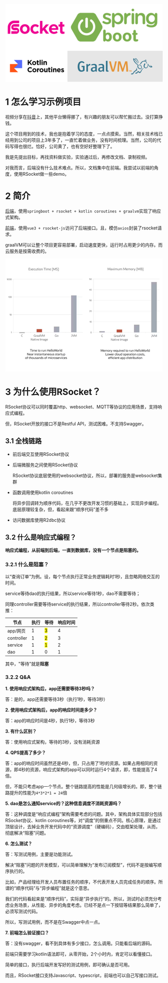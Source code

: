 ![concept-logo.png](assets/concept-logo.png)

# 1 怎么学习示例项目

视频分享在[抖音](https://www.douyin.com/video/7285383414608399674)上，其他平台懒得挪了，有兴趣的朋友可以帮忙搬过去。没打算挣钱。

这个项目用到的技术，我也是抱着学习的态度，一点点摸索。当然，相关技术栈已经用到公司的项目上3年多了，一直忙着做业务，没有时间梳理。当然，公司的代码写得也很烂。恰好，公司黄了，也有空好好整理下了。

我是先提出目标，再找资料做实验，实验通过后，再修改文档、录制视频。

对我而言，后端没有什么技术难点。所以，文档集中在前端。我尝试以前端的角度，使用RSocket做一些demo。

# 2 简介

[后端](https://github.com/yuri-li/native/tree/main/springboot-rsocket-kotlin-graalvm)，使用`springboot + rsocket + kotlin coroutines + graalvm`实现了响应式架构。

[前端](https://github.com/yuri-li/native/tree/main/vue3-rsocket-app)，使用`vue3 + rsocket-js`访问了后端接口。且，模仿`axios`封装了rsocket请求。

graalVM可以让整个项目更容易部署，启动速度更快，运行时占用更少的内存。而云服务是按需收费的。

<img src="assets/rc24-graalvm-enterprise-native.png" title="" alt="rc24-graalvm-enterprise-native.avif" data-align="inline">

# 3 为什么使用RSocket？

RSocket协议可以同时覆盖http、websocket、MQTT等协议的应用场景，支持响应式编程。

但，RSocket开放的接口不是Restful API，测试困难。不支持Swagger。

## 3.1 全栈链路

- 前后端交互使用RSocket协议

- 后端微服务之间使用RSocket协议
  
  RSocket协议底层使用的websocket协议，所以，部署的服务是websocket集群

- 函数调用使用kotlin coroutines
  
  将异步回调转为顺序代码，在几乎不更改开发习惯的基础上，实现异步编程。底层原理较复杂，但，看起来跟“顺序代码”差不多

- 访问数据库使用R2dbc协议

## 3.2 什么是响应式编程？

**响应式编程，从前端到后端，一直到数据库，没有一个节点是阻塞的。**

### 3.2.1 什么是阻塞？

以“查询订单”为例。设，每个节点执行正常业务逻辑耗时1秒，且忽略网络交互的时间。

service等待dao的执行结果，所以service等待1秒，dao不需要等待；

同理controller需要等待service的执行结果，所以controller等待2秒。依次类推：

| 节点         | 执行  | 等待             | 响应时间 |
| ---------- | --- | -------------- | ---- |
| app/网页     | 1   | <mark>3</mark> | 4    |
| controller | 1   | <mark>2</mark> | 3    |
| service    | 1   | <mark>1</mark> | 2    |
| dao        | 1   | 0              | 1    |

其中，"等待"就是**阻塞**

### 3.2.2 Q&A

**1. 使用响应式架构后，app还需要等待3秒吗？**

答：是的，app还需要等待3秒（执行1秒，等待3秒）

**2. 使用响应式架构后，app的响应时间是多少？**

答：app的响应时间是4秒，执行1秒，等待3秒

**3. 有什么区别？**

答：使用响应式架构，等待的3秒，没有消耗资源

**4. QPS提高了多少？**

答：app的响应时间虽然还是4秒，但，只占用了1秒的资源。如果占用相同的资源，即4秒的资源，响应式架构的app可以同时运行4个请求，即，性能提高了4倍。

但，不能只考虑app一个节点。整个链路提高的性能是几何级增长的。即，整个链路提升的性能为`4*3*2*1 = 24`倍

**5. dao是怎么通知service的？这种信息调度不消耗资源吗？**

答：这种调度是“响应式编程”架构需要考虑的问题。其中，架构具体实现部分包括RSocket协议、kotlin coroutines等，对“调度”的侧重点不同。核心原理，是通过顶层设计，去掉业务开发代码中的“资源调度”（硬编码），交由框架处理，从而，彻底解决“阻塞”问题。

**6. 怎么测试？**

答：写测试用例，主要是功能测试。

解决“阻塞”问题的开发模型，可以简单理解为“发布订阅模型”，代码不是按编写顺序执行的。

比如，产品经理给开发人员布置任务的顺序，不代表开发人员完成任务的顺序。所谓的“顺序代码”与“异步编程”就是这个意思。

我们的代码看起来是“顺序代码”，实际是“异步执行”的。所以，测试时必须充分考虑业务场景，从性能、异步的角度考虑。已经不是点一下按钮等结果那么简单了，必须写测试代码。

所以，写测试用例，而不是在Swagger中点一点。

**7. 前端怎么验证接口？**

答：没有swagger，看不到具体有多少接口，怎么调用。只能看后端的源码。

前端只需要学习kotlin语法即可，从零开始，2个小时内，肯定可以看懂接口。

简单的接口，执行后端开发写好的测试用例，即可确认是否可用。

而且，RSocket接口支持Javascript、typescript，前端也可以自己写接口测试。
